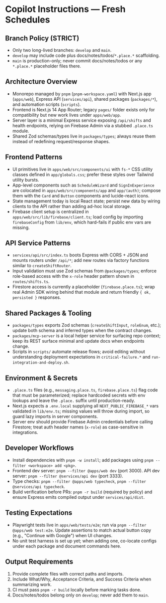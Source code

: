 # Copilot Instructions — Fresh Schedules

## Branch Policy (STRICT)
- Only two long-lived branches: `develop` and `main`.
- `develop` may include code plus docs/notes/todos/`*.place.*` scaffolding.
- `main` is production-only; never commit docs/notes/todos or any `*.place.*` placeholder files there.

## Architecture Overview
- Monorepo managed by `pnpm` (`pnpm-workspace.yaml`) with Next.js app (`apps/web`), Express API (`services/api`), shared packages (`packages/*`), and automation scripts (`scripts`).
- Frontend is Next.js 14 App Router; legacy `pages/` folder exists only for compatibility but new work lives under `apps/web/app`.
- Server layer is a minimal Express service exposing `/api/shifts` and health endpoints, relying on Firebase Admin via a stubbed `.place.ts` module.
- Shared Zod schemas/types live in `packages/types`; always reuse them instead of redefining request/response shapes.

## Frontend Patterns
- UI primitives live in `apps/web/src/components/ui` with `fs-*` CSS utility classes defined in `app/globals.css`; prefer these styles over Tailwind utility bursts.
- App-level components such as `ScheduleWizard` and `SignInExperience` are colocated in `apps/web/src/components/app` and `app/(auth)`; compose them with the `Card` and `Button` components and lucide-react icons.
- State management today is local React state; persist new data by wiring clients to the API rather than adding ad-hoc local storage.
- Firebase client setup is centralized in `apps/web/src/lib/firebase/client.ts`; load config by importing `firebaseConfig` from `lib/env`, which hard-fails if public env vars are missing.

## API Service Patterns
- `services/api/src/index.ts` boots Express with CORS + JSON and mounts routers under `/api/*`; add new routes via factory functions similar to `createShiftRouter`.
- Input validation must use Zod schemas from `@packages/types`; enforce role-based access with the `x-role` header pattern shown in `routes/shifts.ts`.
- Firestore access is currently a placeholder (`firebase.place.ts`); wrap real Admin SDK wiring behind that module and return friendly `{ ok, persisted }` responses.

## Shared Packages & Tooling
- `packages/types` exports Zod schemas (`createShiftInput`, `roleEnum`, etc.); update both schema and inferred types when the contract changes.
- `packages/mcp-server` is a local helper service for surfacing repo context; keep its REST surface minimal and update docs when endpoints change.
- Scripts in `scripts/` automate release flows; avoid editing without understanding deployment expectations in `critical-failure.*` and `run-integration-and-deploy.sh`.

## Environment & Secrets
- `.place.ts` files (e.g., `messaging.place.ts`, `firebase.place.ts`) flag code that must be parameterized; replace hardcoded secrets with env lookups and leave the `.place.` suffix until production-ready.
- Next.js expects a `.env.local` supplying all `NEXT_PUBLIC_FIREBASE_*` vars validated in `lib/env.ts`; missing values will throw during import, so guard lazy imports in server components.
- Server env should provide Firebase Admin credentials before calling Firestore; treat auth header names (`x-role`) as case-sensitive in integrations.

## Developer Workflows
- Install dependencies with `pnpm -w install`; add packages using `pnpm --filter <workspace> add <pkg>`.
- Frontend dev server: `pnpm --filter @apps/web dev` (port 3000). API dev server: `pnpm --filter @services/api dev` (port 3333).
- Type checks: `pnpm --filter @apps/web typecheck`, `pnpm --filter @services/api typecheck`.
- Build verification before PRs: `pnpm -r build` (required by policy) and ensure Express emits compiled output under `services/api/dist`.

## Testing Expectations
- Playwright tests live in `apps/web/tests/e2e`; run via `pnpm --filter @apps/web test:e2e`. Update assertions to match actual button copy (e.g., "Continue with Google") when UI changes.
- No unit test harness is set up yet; when adding one, co-locate configs under each package and document commands here.

## Output Requirements
1. Provide complete files with correct paths and imports.
2. Include What/Why, Acceptance Criteria, and Success Criteria when summarizing work.
3. CI must pass `pnpm -r build` locally before marking tasks done.
4. Docs/notes/todos belong only on `develop`; never add them to `main`.
